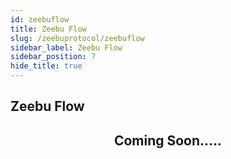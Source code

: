 ```yaml
---
id: zeebuflow
title: Zeebu Flow
slug: /zeebuprotocol/zeebuflow
sidebar_label: Zeebu Flow
sidebar_position: 7
hide_title: true
---
```

<h2> Zeebu Flow </h2>

<div align="center">
<h2>
Coming Soon.....
</h2>
</div>
